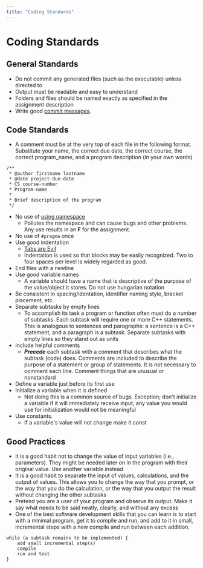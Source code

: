 ```yaml
---
title: "Coding Standards"
---
```


# Coding Standards

[commit messages]: https://chris.beams.io/posts/git-commit/
[using namespace]: https://isocpp.org/wiki/faq/coding-standards#using-namespace-std
[Tabs are Evil]: https://www.emacswiki.org/emacs/TabsAreEvil

## General Standards
* Do not commit any generated files (such as the executable) unless directed to
* Output must be readable and easy to understand
* Folders and files should be named exactly as specified in the assignment description
* Write good [commit messages].

## Code Standards
* A comment must be at the very top of each file in the following format. Substitute your name, the correct due date, the correct course, the correct program_name, and a program description (in your own words)
  
```
/**
 * @author firstname lastname
 * @date project-due-date
 * CS course-number
 * Program-name
 * 
 * Brief description of the program
 */
   ```
   
* No use of [using namespace]
	* Pollutes the namespace and can cause bugs and other problems.  Any use results in an **F** for the assignment.
* No use of `#pragma` once
* Use good indentation 
	* [Tabs are Evil]
	* Indentation is used so that blocks may be easily recognized. Two to four spaces per level is widely regarded as good.
*  End files with a newline
* Use good variable names
	* A variable should have a name that is descriptive of the purpose of the value/object it stores.  Do not use hungarian notation
* Be consistent in spacing/identation, identifier naming style, bracket placement, etc.
* Separate subtasks by empty lines
	* To accomplish its task a program or function often must do a number of subtasks. Each subtask will require one or more C++ statements. This is analogous to sentences and paragraphs: a sentence is a C++ statement, and a paragraph is a subtask. Separate subtasks with empty lines so they stand out as units
* Include helpful comments
	* ***Precede*** each subtask with a comment that describes what the subtask (code) does. Comments are included to describe the purpose of a statement or group of statements. It is not necessary to comment each line. Comment things that are unusual or nonstandard
* Define a variable just before its first use
* Initialize a variable when it is defined
	* Not doing this is a common source of bugs.  Exception; don't initialize a variable if it will immediately receive input, any value you would use for initialization would not be meaningful
* Use constants. 
	* If a variable's value will not change make it const

## Good Practices
* It is a good habit not to change the value of input variables (i.e., parameters). They might be needed later on in the program with their original value. Use another variable instead
* It is a good habit to separate the input of values, calculations, and the output of values. This allows you to change the way that you prompt, or the way that you do the calculation, or the way that you output the result without changing the other subtasks
* Pretend you are a user of your program and observe its output. Make it say what needs to be said neatly, clearly, and without any excess
* One of the best software development skills that you can learn is to start with a minimal program, get it to compile and run, and add to it in small, incremental steps with a new compile and run between each addition.

```
while (a subtask remains to be implemented) {
    add small incremental step(s)
    compile
    run and test
}
```    
